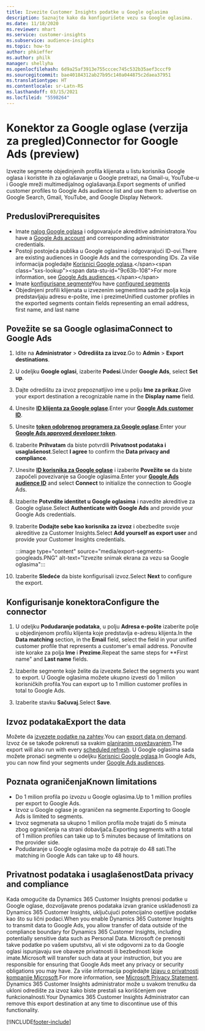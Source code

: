 ```yaml
---
title: Izvezite Customer Insights podatke u Google oglasima
description: Saznajte kako da konfigurišete vezu sa Google oglasima.
ms.date: 11/18/2020
ms.reviewer: mhart
ms.service: customer-insights
ms.subservice: audience-insights
ms.topic: how-to
author: phkieffer
ms.author: philk
manager: shellyha
ms.openlocfilehash: 6d9a25af3913e755cccec745c532b35aef3cccf9
ms.sourcegitcommit: bae40184312ab27b95c140a044875c2daea37951
ms.translationtype: HT
ms.contentlocale: sr-Latn-RS
ms.lasthandoff: 03/15/2021
ms.locfileid: "5598264"
---
```

# <a name="connector-for-google-ads-preview"></a><span data-ttu-id="9c63b-103">Konektor za Google oglase (verzija za pregled)</span><span class="sxs-lookup"><span data-stu-id="9c63b-103">Connector for Google Ads (preview)</span></span>

<span data-ttu-id="9c63b-104">Izvezite segmente objedinjenih profila klijenata u listu korisnika Google oglasa i koristite ih za oglašavanje u Google pretrazi, na Gmail-u, YouTube-u i Google mreži multimedijalnog oglašavanja.</span><span class="sxs-lookup"><span data-stu-id="9c63b-104">Export segments of unified customer profiles to Google Ads audience list and use them to advertise on Google Search, Gmail, YouTube, and Google Display Network.</span></span> 

## <a name="prerequisites"></a><span data-ttu-id="9c63b-105">Preduslovi</span><span class="sxs-lookup"><span data-stu-id="9c63b-105">Prerequisites</span></span>

-   <span data-ttu-id="9c63b-106">Imate [nalog Google oglasa](https://ads.google.com/) i odgovarajuće akreditive administratora.</span><span class="sxs-lookup"><span data-stu-id="9c63b-106">You have a [Google Ads account](https://ads.google.com/) and corresponding administrator credentials.</span></span>
-   <span data-ttu-id="9c63b-107">Postoji postojeća publika u Google oglasima i odgovarajući ID-ovi.</span><span class="sxs-lookup"><span data-stu-id="9c63b-107">There are existing audiences in Google Ads and the corresponding IDs.</span></span> <span data-ttu-id="9c63b-108">Za više informacija pogledajte [Korisnici Google oglasa](https://support.google.com/google-ads/answer/7558048?hl=en#:~:text=Audience%20lists%20is%20a%20section,Display%20Network%20through%20remarketing%20campaigns.).</span><span class="sxs-lookup"><span data-stu-id="9c63b-108">For more information, see [Google Ads audiences](https://support.google.com/google-ads/answer/7558048?hl=en#:~:text=Audience%20lists%20is%20a%20section,Display%20Network%20through%20remarketing%20campaigns.).</span></span>
-   <span data-ttu-id="9c63b-109">Imate [konfigurisane segmente](segments.md)</span><span class="sxs-lookup"><span data-stu-id="9c63b-109">You have [configured segments](segments.md)</span></span>
-   <span data-ttu-id="9c63b-110">Objedinjeni profili klijenata u izvezenim segmentima sadrže polja koja predstavljaju adresu e-pošte, ime i prezime</span><span class="sxs-lookup"><span data-stu-id="9c63b-110">Unified customer profiles in the exported segments contain fields representing an email address, first name, and last name</span></span>

## <a name="connect-to-google-ads"></a><span data-ttu-id="9c63b-111">Povežite se sa Google oglasima</span><span class="sxs-lookup"><span data-stu-id="9c63b-111">Connect to Google Ads</span></span>

1. <span data-ttu-id="9c63b-112">Idite na **Administrator** > **Odredišta za izvoz**.</span><span class="sxs-lookup"><span data-stu-id="9c63b-112">Go to **Admin** > **Export destinations**.</span></span>

1. <span data-ttu-id="9c63b-113">U odeljku **Google oglasi**, izaberite **Podesi**.</span><span class="sxs-lookup"><span data-stu-id="9c63b-113">Under **Google Ads**, select **Set up**.</span></span>

1. <span data-ttu-id="9c63b-114">Dajte odredištu za izvoz prepoznatljivo ime u polju **Ime za prikaz**.</span><span class="sxs-lookup"><span data-stu-id="9c63b-114">Give your export destination a recognizable name in the **Display name** field.</span></span>

1. <span data-ttu-id="9c63b-115">Unesite **[ID klijenta za Google oglase](https://support.google.com/google-ads/answer/1704344)**.</span><span class="sxs-lookup"><span data-stu-id="9c63b-115">Enter your **[Google Ads customer ID](https://support.google.com/google-ads/answer/1704344)**.</span></span>

1. <span data-ttu-id="9c63b-116">Unesite **[token odobrenog programera za Google oglase](https://developers.google.com/google-ads/api/docs/first-call/dev-token)**.</span><span class="sxs-lookup"><span data-stu-id="9c63b-116">Enter your **[Google Ads approved developer token](https://developers.google.com/google-ads/api/docs/first-call/dev-token)**.</span></span>

1. <span data-ttu-id="9c63b-117">Izaberite **Prihvatam** da biste potvrdili **Privatnost podataka i usaglašenost**.</span><span class="sxs-lookup"><span data-stu-id="9c63b-117">Select **I agree** to confirm the **Data privacy and compliance**.</span></span>

1. <span data-ttu-id="9c63b-118">Unesite **[ID korisnika za Google oglase](https://support.google.com/google-ads/answer/7558048?hl=en#:~:text=Audience%20lists%20is%20a%20section,Display%20Network%20through%20remarketing%20campaigns.)** i izaberite **Povežite se** da biste započeli povezivanje sa Google oglasima.</span><span class="sxs-lookup"><span data-stu-id="9c63b-118">Enter your **[Google Ads audience ID](https://support.google.com/google-ads/answer/7558048?hl=en#:~:text=Audience%20lists%20is%20a%20section,Display%20Network%20through%20remarketing%20campaigns.)** and select **Connect** to initialize the connection to Google Ads.</span></span>

1. <span data-ttu-id="9c63b-119">Izaberite **Potvrdite identitet u Google oglasima** i navedite akreditive za Google oglase.</span><span class="sxs-lookup"><span data-stu-id="9c63b-119">Select **Authenticate with Google Ads** and provide your Google Ads credentials.</span></span>

1. <span data-ttu-id="9c63b-120">Izaberite **Dodajte sebe kao korisnika za izvoz** i obezbedite svoje akreditive za Customer Insights.</span><span class="sxs-lookup"><span data-stu-id="9c63b-120">Select **Add yourself as export user** and provide your Customer Insights credentials.</span></span>

   :::image type="content" source="media/export-segments-googleads.PNG" alt-text="Izvezite snimak ekrana za vezu sa Google oglasima":::

1. <span data-ttu-id="9c63b-122">Izaberite **Sledeće** da biste konfigurisali izvoz.</span><span class="sxs-lookup"><span data-stu-id="9c63b-122">Select **Next** to configure the export.</span></span>

## <a name="configure-the-connector"></a><span data-ttu-id="9c63b-123">Konfigurisanje konektora</span><span class="sxs-lookup"><span data-stu-id="9c63b-123">Configure the connector</span></span>

1. <span data-ttu-id="9c63b-124">U odeljku **Podudaranje podataka**, u polju **Adresa e-pošte** izaberite polje u objedinjenom profilu klijenta koje predstavlja e-adresu klijenta.</span><span class="sxs-lookup"><span data-stu-id="9c63b-124">In the **Data matching** section, in the **Email** field, select the field in your unified customer profile that represents a customer's email address.</span></span> <span data-ttu-id="9c63b-125">Ponovite iste korake za polja **Ime** i **Prezime**.</span><span class="sxs-lookup"><span data-stu-id="9c63b-125">Repeat the same steps for \*\*First name" and **Last name** fields.</span></span>

1. <span data-ttu-id="9c63b-126">Izaberite segmente koje želite da izvezete.</span><span class="sxs-lookup"><span data-stu-id="9c63b-126">Select the segments you want to export.</span></span> <span data-ttu-id="9c63b-127">U Google oglasima možete ukupno izvesti do 1 milion korisničkih profila.</span><span class="sxs-lookup"><span data-stu-id="9c63b-127">You can export up to 1 million customer profiles in total to Google Ads.</span></span>

1. <span data-ttu-id="9c63b-128">Izaberite stavku **Sačuvaj**.</span><span class="sxs-lookup"><span data-stu-id="9c63b-128">Select **Save**.</span></span>

## <a name="export-the-data"></a><span data-ttu-id="9c63b-129">Izvoz podataka</span><span class="sxs-lookup"><span data-stu-id="9c63b-129">Export the data</span></span>

<span data-ttu-id="9c63b-130">Možete da [izvezete podatke na zahtev](export-destinations.md).</span><span class="sxs-lookup"><span data-stu-id="9c63b-130">You can [export data on demand](export-destinations.md).</span></span> <span data-ttu-id="9c63b-131">Izvoz će se takođe pokrenuti sa svakim [planiranim osvežavanjem](system.md#schedule-tab).</span><span class="sxs-lookup"><span data-stu-id="9c63b-131">The export will also run with every [scheduled refresh](system.md#schedule-tab).</span></span> <span data-ttu-id="9c63b-132">U Google oglasima sada možete pronaći segmente u odeljku [Korisnici Google oglasa](https://support.google.com/google-ads/answer/7558048?hl=en/).</span><span class="sxs-lookup"><span data-stu-id="9c63b-132">In Google Ads, you can now find your segments under [Google Ads audiences](https://support.google.com/google-ads/answer/7558048?hl=en/).</span></span>

## <a name="known-limitations"></a><span data-ttu-id="9c63b-133">Poznata ograničenja</span><span class="sxs-lookup"><span data-stu-id="9c63b-133">Known limitations</span></span>

- <span data-ttu-id="9c63b-134">Do 1 milion profila po izvozu u Google oglasima.</span><span class="sxs-lookup"><span data-stu-id="9c63b-134">Up to 1 million profiles per export to Google Ads.</span></span>
- <span data-ttu-id="9c63b-135">Izvoz u Google oglase je ograničen na segmente.</span><span class="sxs-lookup"><span data-stu-id="9c63b-135">Exporting to Google Ads is limited to segments.</span></span>
- <span data-ttu-id="9c63b-136">Izvoz segmenata sa ukupno 1 milion profila može trajati do 5 minuta zbog ograničenja na strani dobavljača.</span><span class="sxs-lookup"><span data-stu-id="9c63b-136">Exporting segments with a total of 1 million profiles can take up to 5 minutes because of limitations on the provider side.</span></span> 
- <span data-ttu-id="9c63b-137">Podudaranje u Google oglasima može da potraje do 48 sati.</span><span class="sxs-lookup"><span data-stu-id="9c63b-137">The matching in Google Ads can take up to 48 hours.</span></span>

## <a name="data-privacy-and-compliance"></a><span data-ttu-id="9c63b-138">Privatnost podataka i usaglašenost</span><span class="sxs-lookup"><span data-stu-id="9c63b-138">Data privacy and compliance</span></span>

<span data-ttu-id="9c63b-139">Kada omogućite da Dynamics 365 Customer Insights prenosi podatke u Google oglase, dozvoljavate prenos podataka izvan granice usklađenosti za Dynamics 365 Customer Insights, uključujući potencijalno osetljive podatke kao što su lični podaci.</span><span class="sxs-lookup"><span data-stu-id="9c63b-139">When you enable Dynamics 365 Customer Insights to transmit data to Google Ads, you allow transfer of data outside of the compliance boundary for Dynamics 365 Customer Insights, including potentially sensitive data such as Personal Data.</span></span> <span data-ttu-id="9c63b-140">Microsoft će prenositi takve podatke po vašem uputstvu, ali vi ste odgovorni za to da Google oglasi ispunjavaju sve obaveze privatnosti ili bezbednosti koje imate.</span><span class="sxs-lookup"><span data-stu-id="9c63b-140">Microsoft will transfer such data at your instruction, but you are responsible for ensuring that Google Ads meet any privacy or security obligations you may have.</span></span> <span data-ttu-id="9c63b-141">Za više informacija pogledajte [Izjavu o privatnosti kompanije Microsoft](https://go.microsoft.com/fwlink/?linkid=396732).</span><span class="sxs-lookup"><span data-stu-id="9c63b-141">For more information, see [Microsoft Privacy Statement](https://go.microsoft.com/fwlink/?linkid=396732).</span></span>
<span data-ttu-id="9c63b-142">Dynamics 365 Customer Insights administrator može u svakom trenutku da ukloni odredište za izvoz kako biste prestali sa korišćenjem ove funkcionalnosti.</span><span class="sxs-lookup"><span data-stu-id="9c63b-142">Your Dynamics 365 Customer Insights Administrator can remove this export destination at any time to discontinue use of this functionality.</span></span>


[!INCLUDE[footer-include](../includes/footer-banner.md)]